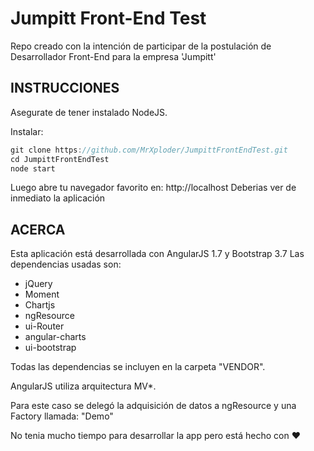 # Jumpitt Front-End Test

Repo creado con la intención de participar de la postulación de Desarrollador Front-End para la empresa 'Jumpitt'

INSTRUCCIONES
-------------------

Asegurate de tener instalado NodeJS.

Instalar:
```javascript
git clone https://github.com/MrXploder/JumpittFrontEndTest.git
cd JumpittFrontEndTest
node start
```

Luego abre tu navegador favorito en: http://localhost
Deberias ver de inmediato la aplicación

ACERCA
-----------
Esta aplicación está desarrollada con AngularJS 1.7 y Bootstrap 3.7
Las dependencias usadas son: 
* jQuery
* Moment
* Chartjs
* ngResource
* ui-Router
* angular-charts
* ui-bootstrap

Todas las dependencias se incluyen en la carpeta "VENDOR".

AngularJS utiliza arquitectura MV*.

Para este caso se delegó la adquisición de datos a ngResource y una Factory llamada: "Demo"

No tenia mucho tiempo para desarrollar la app pero está hecho con ❤
